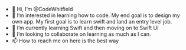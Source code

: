 - 👋 Hi, I’m @CodeWhitfield
- 👀 I’m interested in learning how to code. My end goal is to design my own app. My first goal is to learn swift and land an entry level job. 
- 🌱 I’m currently learning Swift and then moving on to Swift UI
- 💞️ I’m looking to collaborate on learning as much as I can. 
- 📫 How to reach me on here is the best way

<!---
CodeWhitfield/CodeWhitfield is a ✨ special ✨ repository because its `README.md` (this file) appears on your GitHub profile.
You can click the Preview link to take a look at your changes.
--->
